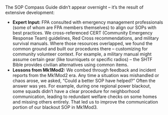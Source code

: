 The SOP Compass Guide didn’t appear overnight – it’s the result of extensive development:  
- **Expert Input:** FPA consulted with emergency management professionals (some of whom are FPA members themselves) to align our SOPs with best practices. We cross-referenced CERT (Community Emergency Response Team) guidelines, Red Cross recommendations, and military survival manuals. Where those resources overlapped, we found the common ground and built our procedures there – customizing for community volunteer context. For example, a military manual might assume certain gear (like tourniquets or specific radios) – the SHTF Bible provides civilian alternatives using common items.  
- **Lessons from Mk1Mod2:** We combed through feedback and incident reports from the Mk1Mod2 era. Any time a situation was mishandled or chaos arose, we asked, “Could a better SOP have helped?” Often the answer was yes. For example, during one regional power blackout, some squads didn’t have a clear procedure for neighborhood communication, leading to redundant welfare checks on some homes and missing others entirely. That led us to improve the communication portion of our blackout SOP in Mk1Mod3.